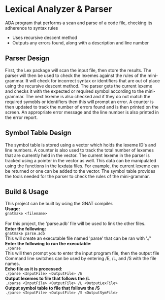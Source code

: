 # Lexical Analyzer & Parser
ADA program that performs a scan and parse of a code file, checking its adherence to syntax rules<br/>
- Uses recursive descent method
- Outputs any errors found, along with a description and line number
## Parser Design
First, the Lex package will scan the input file, then store the results.
The parser will then be used to check the lexemes against the rules of the mini-grammar.
It will check for incorrect syntax or identifiers that are out of place using the
recursive descent method. The parser gets the current lexeme and checks it with the
expected or required symbol according to the mini-grammar. The next lexeme is also
checked and if they do not match the required symobls or identifiers then this will prompt
an error. A counter is then updated to track the number of errors found and is then
printed on the screen. An appropriate error message and the line number is also printed in
the error report.
## Symbol Table Design
The symbol table is stored using a vector which holds the lexeme ID's and line numbers.
A counter is also used to track the total number of lexemes that are currently held in
the vector. The current lexeme in the parser is tracked using a pointer in the vector
as well. This data can be manipulated using the functions in the lexdata files.
For example, the current lexeme can be returned or one can be added to the vector.
The symbol table provides the tools needed for the parser to check the rules of the
mini-grammar.
## Build & Usage
This project can be built by using the GNAT compiler.<br>
**Usage:**<br>
```gnatmake <filename>```<br>
 <br>
For this project, the 'parse.adb' file will be used to link the other files.<br>
**Enter the following:**<br>
```gnatmake parse.adb```<br>
This will create an executable file named 'parse' that can be ran with './'<br>
**Enter the following to run the executable:**<br>
```./parse```<br>
This will then prompt you to enter the input program file, then the output file
<br>
Command line switches can be used by entering /E, /L, and /S with the file names.<br>
**Echo file as it is processed:**<br>
```./parse <InputFile> <OutputFile> /E```<br>
**Output lexemes to file that follows the /L**<br>
```./parse <InputFile> <OutputFile> /L <OutputLexFile>```<br>
**Output symbol table to file that follows the /S**<br>
```./parse <InputFile> <OutputFile> /S <OutputSymFile>```<br>
